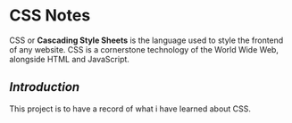 # CSS Notes

CSS or **Cascading Style Sheets** is the language used to style the frontend of any website. CSS is a cornerstone technology of the World Wide Web, alongside HTML and JavaScript.

<!-- - [Selector]() -->
<!-- - [Pseudo Classes]() -->
<!-- - [Pseudo Element]() -->
<!-- - [Fonts]() -->
<!-- - [Lengths]() -->
<!-- - [Colors]() -->
<!-- - [Box Model]() -->
<!-- - [Position]() -->
<!-- - [Background]() -->
<!-- - [Display]() -->
<!-- - [Flex]() -->
<!-- - [Variables]() -->

## _Introduction_

This project is to have a record of what i have learned about CSS.

